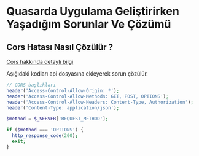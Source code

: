 # Quasarda Uygulama Geliştirirken Yaşadığım Sorunlar Ve Çözümü

## Cors Hatası Nasıl Çözülür ?

[Cors hakkında detaylı bilgi](https://github.com/kaankaltakkiran/Linux_notlarim/blob/main/php_notlarim/notlarim/cors_nedir.md)

Aşığıdaki kodları api dosyasına ekleyerek sorun çözülür.

```php
// CORS başlıkları
header('Access-Control-Allow-Origin: *');
header('Access-Control-Allow-Methods: GET, POST, OPTIONS');
header('Access-Control-Allow-Headers: Content-Type, Authorization');
header('Content-Type: application/json');

$method = $_SERVER['REQUEST_METHOD'];

if ($method === 'OPTIONS') {
  http_response_code(200);
  exit;
}

```

